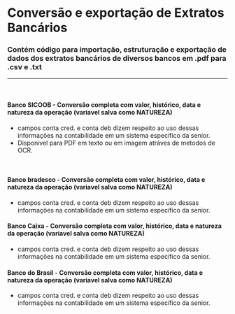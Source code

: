 # Conversão e exportação de Extratos Bancários
### Contém código para importação, estruturação e exportação de dados dos extratos bancários de diversos bancos em .pdf para .csv e .txt 
------------------------------------------------------------------------------------------------------------------------------------------
<br/>

#### Banco SICOOB - Conversão completa com valor, histórico, data e natureza da operação (variavel salva como NATUREZA)
  - campos conta cred. e conta deb dizem respeito ao uso dessas informações na contabilidade em um sistema específico da senior.
  - Disponivel para PDF em texto ou em imagem atráves de metodos de OCR.
<br/>

#### Banco bradesco - Conversão completa com valor, histórico, data e natureza da operação (variavel salva como NATUREZA)
  - campos conta cred. e conta deb dizem respeito ao uso dessas informações na contabilidade em um sistema específico da senior.
  

#### Banco Caixa - Conversão completa com valor, histórico, data e natureza da operação (variavel salva como NATUREZA)
  - campos conta cred. e conta deb dizem respeito ao uso dessas informações na contabilidade em um sistema específico da senior.


#### Banco do Brasil - Conversão completa com valor, histórico, data e natureza da operação (variavel salva como NATUREZA)
  - campos conta cred. e conta deb dizem respeito ao uso dessas informações na contabilidade em um sistema específico da senior.

